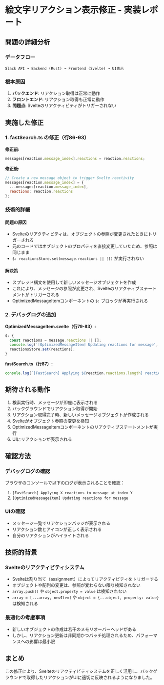 # 絵文字リアクション表示修正 - 実装レポート

## 問題の詳細分析

### データフロー
```
Slack API → Backend (Rust) → Frontend (Svelte) → UI表示
```

### 根本原因
1. **バックエンド**: リアクション取得は正常に動作
2. **フロントエンド**: リアクション取得も正常に動作
3. **問題点**: Svelteのリアクティビティがトリガーされない

## 実施した修正

### 1. fastSearch.ts の修正（行86-93）

**修正前:**
```javascript
messages[reaction.message_index].reactions = reaction.reactions;
```

**修正後:**
```javascript
// Create a new message object to trigger Svelte reactivity
messages[reaction.message_index] = {
  ...messages[reaction.message_index],
  reactions: reaction.reactions
};
```

### 技術的詳細

#### 問題の原因
- Svelteのリアクティビティは、オブジェクトの参照が変更されたときにトリガーされる
- 元のコードではオブジェクトのプロパティを直接変更していたため、参照は同じまま
- `$: reactionsStore.set(message.reactions || [])` が実行されない

#### 解決策
- スプレッド構文を使用して新しいメッセージオブジェクトを作成
- これにより、メッセージの参照が変更され、Svelteのリアクティブステートメントがトリガーされる
- OptimizedMessageItemコンポーネントの `$:` ブロックが再実行される

### 2. デバッグログの追加

**OptimizedMessageItem.svelte（行79-83）:**
```javascript
$: {
  const reactions = message.reactions || [];
  console.log('[OptimizedMessageItem] Updating reactions for message', message.ts, ':', reactions.length, 'reactions');
  reactionsStore.set(reactions);
}
```

**fastSearch.ts（行87）:**
```javascript
console.log(`[FastSearch] Applying ${reaction.reactions.length} reactions to message at index ${reaction.message_index} (ts: ${msg.ts})`);
```

## 期待される動作

1. 検索実行時、メッセージが即座に表示される
2. バックグラウンドでリアクション取得が開始
3. リアクション取得完了時、新しいメッセージオブジェクトが作成される
4. Svelteがオブジェクト参照の変更を検知
5. OptimizedMessageItemコンポーネントのリアクティブステートメントが実行
6. UIにリアクションが表示される

## 確認方法

### デバッグログの確認
ブラウザのコンソールで以下のログが表示されることを確認：
1. `[FastSearch] Applying X reactions to message at index Y`
2. `[OptimizedMessageItem] Updating reactions for message`

### UIの確認
- メッセージ一覧でリアクションバッジが表示される
- リアクション数とアイコンが正しく表示される
- 自分のリアクションがハイライトされる

## 技術的背景

### Svelteのリアクティビティシステム
- Svelteは割り当て（assignment）によってリアクティビティをトリガーする
- オブジェクトや配列の変更は、参照が変わらない限り検知されない
- `array.push()` や `object.property = value` は検知されない
- `array = [...array, newItem]` や `object = {...object, property: value}` は検知される

### 最適化の考慮事項
- 新しいオブジェクトの作成は若干のメモリオーバーヘッドがある
- しかし、リアクション更新は非同期かつバッチ処理されるため、パフォーマンスへの影響は最小限

## まとめ
この修正により、Svelteのリアクティビティシステムを正しく活用し、バックグラウンドで取得したリアクションがUIに適切に反映されるようになりました。